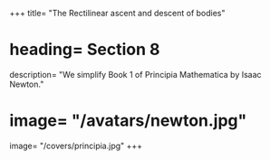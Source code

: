 +++
title= "The Rectilinear ascent and descent of bodies"
# heading= Section 8
description= "We simplify Book 1 of  Principia Mathematica by Isaac Newton."
# image= "/avatars/newton.jpg"
image= "/covers/principia.jpg"
+++
